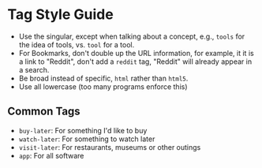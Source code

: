 # Tag Style Guide

- Use the singular, except when talking about a concept, e.g., `tools` for the idea of tools, vs. `tool` for a tool.
- For Bookmarks, don't double up the URL information, for example, it it is a link to "Reddit", don't add a `reddit` tag, "Reddit" will already appear in a search.
- Be broad instead of specific, `html` rather than `html5`.
- Use all lowercase (too many programs enforce this)

## Common Tags

- `buy-later`: For something I'd like to buy
- `watch-later`: For something to watch later
- `visit-later`: For restaurants, museums or other outings
- `app`: For all software
